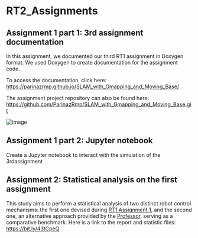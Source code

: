 # RT2_Assignments

## Assignment 1 part 1: 3rd assignment documentation
In this assignment, we documented our third RT1 assignment in Doxygen format. We used Doxygen to create documentation for the assignment code. 

To access the documentation, click here: https://parinazrmp.github.io/SLAM_with_Gmapping_and_Moving_Base/

The assignment project repository can also be found here: https://github.com/ParinazRmp/SLAM_with_Gmapping_and_Moving_Base.git


![image](https://github.com/ParinazRmp/RT2_Assignments/assets/94115975/c0a9f359-add3-46b0-9e95-70f7030eb27c)

## Assignment 1 part 2: Jupyter notebook
Create a Jupyter notebook to interact with the simulation of the 3rdassignment 

## Assignment 2: Statistical analysis on the first assignment
This study aims to perform a statistical analysis of two distinct robot
control mechanisms: the first one devised during [RT1 Assignment 1](https://github.com/ParinazRmp/First-Assignment-Research-Track-1.git), and the
second one, an alternative approach provided by the [Professor](https://github.com/CarmineD8/python_simulator/tree/rt2), serving as a
comparative benchmark.
Here is a link to the report and statistic files: https://bit.ly/43tCpeQ

